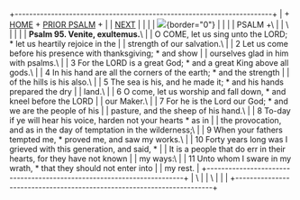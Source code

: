+-----------------------------------------------------------------------+
| \+ [HOME](../index.html) + [PRIOR PSALM](Ps94.html) +                 |
| [NEXT](Ps96.html)                                                     |
|                                                                       |
| ![](http://stats.superstats.com/b/ss/DAVIDMCMANNES/1){border="0"}     |
|                                                                       |
| PSALM +\                                                              |
| \                                                                     |
|                                                                       |
| **Psalm 95. Venite, exultemus.**\                                     |
| O COME, let us sing unto the LORD; \* let us heartily rejoice in the  |
| strength of our salvation.\                                           |
| 2 Let us come before his presence with thanksgiving; \* and show      |
| ourselves glad in him with psalms.\                                   |
| 3 For the LORD is a great God; \* and a great King above all gods.\   |
| 4 In his hand are all the corners of the earth; \* and the strength   |
| of the hills is his also.\                                            |
| 5 The sea is his, and he made it; \* and his hands prepared the dry   |
| land.\                                                                |
| 6 O come, let us worship and fall down, \* and kneel before the LORD  |
| our Maker.\                                                           |
| 7 For he is the Lord our God; \* and we are the people of his         |
| pasture, and the sheep of his hand.\                                  |
| 8 To-day if ye will hear his voice, harden not your hearts \* as in   |
| the provocation, and as in the day of temptation in the wilderness;\  |
| 9 When your fathers tempted me, \* proved me, and saw my works.\      |
| 10 Forty years long was I grieved with this generation, and said, \*  |
| It is a people that do err in their hearts, for they have not known   |
| my ways:\                                                             |
| 11 Unto whom I sware in my wrath, \* that they should not enter into  |
| my rest.                                                              |
+-----------------------------------------------------------------------+
| \                                                                     |
| \                                                                     |
| [](http://www.episcopalnet.org/DBS/DOR.html)                          |
+-----------------------------------------------------------------------+
